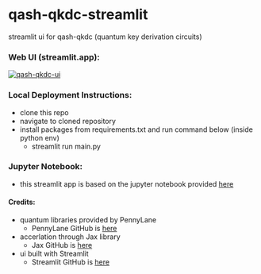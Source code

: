 # qash-qkdc-streamlit
streamlit ui for qash-qkdc (quantum key derivation circuits)

### Web UI (streamlit.app): 
[![qash-qkdc-ui](https://static.streamlit.io/badges/streamlit_badge_black_white.svg)](https://qkdc-ui.streamlit.app/)
  
### Local Deployment Instructions:
- clone this repo
- navigate to cloned repository
- install packages from requirements.txt and run command below (inside python env)
  - streamlit run main.py

### Jupyter Notebook:
- this streamlit app is based on the jupyter notebook provided [here](https://github.com/TimeMelt/qash-qkdc)
 
#### Credits:
- quantum libraries provided by PennyLane
  - PennyLane GitHub is [here](https://github.com/PennyLaneAI/pennylane)
- accerlation through Jax library
  - Jax GitHub is [here](https://github.com/google/jax)
- ui built with Streamlit
  - Streamlit GitHub is [here](https://github.com/streamlit/streamlit)
